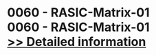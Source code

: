 # 0060 - RASIC-Matrix-01<br />0060 - RASIC-Matrix-01<br />[>> Detailed information](https://secure.shareit.com/shareit/product.html?productid=300951603&affiliateid=200057808)